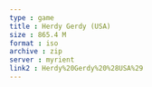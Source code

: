 ```yaml
---
type : game
title : Herdy Gerdy (USA)
size : 865.4 M
format : iso
archive : zip
server : myrient
link2 : Herdy%20Gerdy%20%28USA%29
---
```

